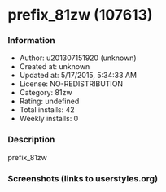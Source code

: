 # prefix_81zw (107613)

### Information
- Author: u201307151920 (unknown)
- Created at: unknown
- Updated at: 5/17/2015, 5:34:33 AM
- License: NO-REDISTRIBUTION
- Category: 81zw
- Rating: undefined
- Total installs: 42
- Weekly installs: 0


### Description
prefix_81zw


### Screenshots (links to userstyles.org)



